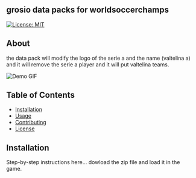 ## grosio data packs for worldsoccerchamps

[![License: MIT](https://img.shields.io/badge/License-MIT-yellow.svg)](https://opensource.org/licenses/MIT)


## About
the data pack will modify the logo of the serie a and the name (valtelina a) 
and it will remove the serie a player and it will put valtelina teams.


![Demo GIF](images/demo.gif)

## Table of Contents
- [Installation](#installation)
- [Usage](#usage)
- [Contributing](#contributing)
- [License](#license)

## Installation
Step-by-step instructions here...
dowload the zip file and load it in the game.
